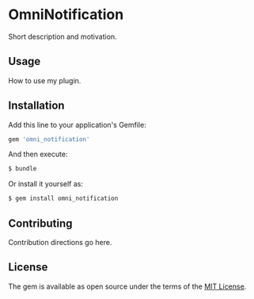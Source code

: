 # OmniNotification
Short description and motivation.

## Usage
How to use my plugin.

## Installation
Add this line to your application's Gemfile:

```ruby
gem 'omni_notification'
```

And then execute:
```bash
$ bundle
```

Or install it yourself as:
```bash
$ gem install omni_notification
```

## Contributing
Contribution directions go here.

## License
The gem is available as open source under the terms of the [MIT License](https://opensource.org/licenses/MIT).
